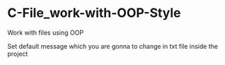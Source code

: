 # C-File_work-with-OOP-Style
Work with files using OOP

Set default message which you are gonna to change in txt file inside the project
